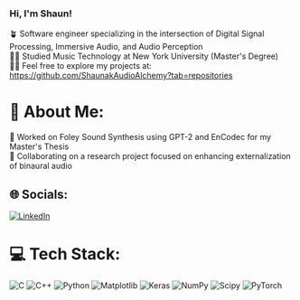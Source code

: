 ### Hi, I'm Shaun!

🪴 Software engineer specializing in the intersection of Digital Signal Processing, Immersive Audio, and Audio Perception <br> 👨‍🎓 Studied Music Technology at New York University (Master's Degree)<br>👨‍💻 Feel free to explore my projects at: https://github.com/ShaunakAudioAlchemy?tab=repositories

# 💫 About Me:
🔭 Worked on Foley Sound Synthesis using GPT-2 and EnCodec for my Master's Thesis <br>👯 Collaborating on a research project focused on enhancing externalization of binaural audio


## 🌐 Socials:
[![LinkedIn](https://img.shields.io/badge/LinkedIn-%230077B5.svg?logo=linkedin&logoColor=white)](https://linkedin.com/in/sranade98) 

# 💻 Tech Stack:
![C](https://img.shields.io/badge/c-%2300599C.svg?style=flat&logo=c&logoColor=white) ![C++](https://img.shields.io/badge/c++-%2300599C.svg?style=flat&logo=c%2B%2B&logoColor=white) ![Python](https://img.shields.io/badge/python-3670A0?style=flat&logo=python&logoColor=ffdd54) ![Matplotlib](https://img.shields.io/badge/Matplotlib-%23ffffff.svg?style=flat&logo=Matplotlib&logoColor=black) ![Keras](https://img.shields.io/badge/Keras-%23D00000.svg?style=flat&logo=Keras&logoColor=white) ![NumPy](https://img.shields.io/badge/numpy-%23013243.svg?style=flat&logo=numpy&logoColor=white) ![Scipy](https://img.shields.io/badge/SciPy-%230C55A5.svg?style=flat&logo=scipy&logoColor=%white) ![PyTorch](https://img.shields.io/badge/PyTorch-%23EE4C2C.svg?style=flat&logo=PyTorch&logoColor=white) 


<!-- Proudly created with GPRM ( https://gprm.itsvg.in ) -->




